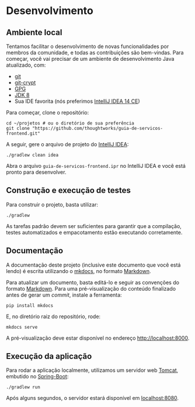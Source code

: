 Desenvolvimento
====

Ambiente local
----

Tentamos facilitar o desenvolvimento de novas funcionalidades por
membros da comunidade, e todas as contribuições são bem-vindas.
Para começar, você vai precisar de um ambiente de desenvolvimento
Java atualizado, com:

* [git][GIT]
* [git-crypt][GITCRYPT]
* [GPG][GPG]
* [JDK 8][JDK8]
* Sua IDE favorita (nós preferimos [IntelliJ IDEA 14 CE][IDEA14CE])

Para começar, clone o repositório:

```
cd ~/projetos # ou o diretório de sua preferência
git clone "https://github.com/thoughtworks/guia-de-servicos-frontend.git"
```

A seguir, gere o arquivo de projeto do [IntelliJ IDEA][IDEA14CE]:

```
./gradlew clean idea
```

Abra o arquivo `guia-de-servicos-frontend.ipr` no IntelliJ IDEA e você
está pronto para desenvolver.

Construção e execução de testes
----

Para construir o projeto, basta utilizar:

```
./gradlew
```

As tarefas padrão devem ser suficientes para garantir que a compilação,
testes automatizados e empacotamento estão executando corretamente.

Documentação
----

A documentação deste projeto (inclusive este documento que você está lendo) é escrita utilizando o [mkdocs][MKDOCS], no 
formato [Markdown][MARKDOWN].

Para atualizar um documento, basta editá-lo e seguir as convenções do formato [Markdown][MARKDOWN]. Para uma
pré-visualização do conteúdo finalizado antes de gerar um _commit_, instale a ferramenta:

```
pip install mkdocs
```

E, no diretório raiz do repositório, rode:

```
mkdocs serve
```

A pré-visualização deve estar disponível no endereço [http://localhost:8000](http://localhost:8000).


Execução da aplicação
----

Para rodar a aplicação localmente, utilizamos um servidor web [Tomcat][TOMCAT], embutido no [Spring-Boot][SPRINGBOOT]:

```
./gradlew run
```

Após alguns segundos, o servidor estará disponível em [localhost:8080](http://localhost:8080/).

[GIT]:http://git-scm.org
[GITCRYPT]:https://www.agwa.name/projects/git-crypt/
[GPG]:https://www.gnupg.org/
[JDK8]:http://www.oracle.com/technetwork/java/javase/downloads/jdk8-downloads-2133151.html
[IDEA14CE]:https://www.jetbrains.com/idea/download/
[TOMCAT]:http://tomcat.apache.org/
[SPRINGBOOT]:http://projects.spring.io/spring-boot/
[MKDOCS]:http://www.mkdocs.org
[MARKDOWN]:http://daringfireball.net/projects/markdown/
[RTFD]:http://guia-de-servicos-frontend.readthedocs.org
